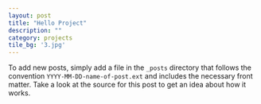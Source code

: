 ```yaml
---
layout: post
title: "Hello Project"
description: ""
category: projects
tile_bg: '3.jpg'
---
```

To add new posts, simply add a file in the `_posts` directory that follows the convention `YYYY-MM-DD-name-of-post.ext` and includes the necessary front matter. Take a look at the source for this post to get an idea about how it works.

